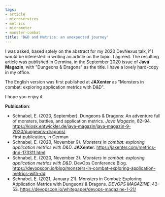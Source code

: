 ```yaml
---
tags:
- article
- microservices
- metrics
- micrometer
- monster-combat
title: 'D&D and Metrics: an unexpected journey'
---
```


I was asked, based solely on the abstract for my 2020 DevNexus talk, if I would be interested in writing an article on the topic. I agreed. The resulting article was published in Germina, in the September 2020 issue of **Java Magazin**, with "Dungeons & Dragons" as the title. I have a lovely hard-copy in my office.

The English version was first published at **JAXenter** as "Monsters in combat: exploring application metrics with D&D".

I hope you enjoy it.

**Publication**:

* Schnabel, E. (2020, September). Dungeons & Dragons: An adventure full of monsters, battles, and application metrics. _Java Magazin_, 82–94. https://kiosk.entwickler.de/java-magazin/java-magazin-9-2020/dungeons-dragons/  
First publication, in German
* Schnabel, E. (2020, November 9). _Monsters in combat: exploring application metrics with D&D_. **JAXenter**. https://jaxenter.com/metrics-dnd-173311.html
* Schnabel, E. (2020, November 3). _Monsters in combat: exploring application metrics with D&D_. DevOps Conference Blog. https://devopscon.io/blog/monsters-in-combat-exploring-application-metrics-with-dd
* Schnabel, E. (2021, January 21). Monsters in Combat: Exploring Application Metrics with Dungeons & Dragons. _DEVOPS MAGAZINE_, 43–53. https://devopscon.io/whitepaper/devops-magazine-1-21/